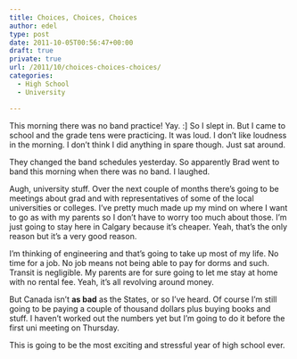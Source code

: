 ```yaml
---
title: Choices, Choices, Choices
author: edel
type: post
date: 2011-10-05T00:56:47+00:00
draft: true
private: true
url: /2011/10/choices-choices-choices/
categories:
  - High School
  - University

---
```

This morning there was no band practice! Yay. :] So I slept in. But I came to school and the grade tens were practicing. It was loud. I don&#8217;t like loudness in the morning. I don&#8217;t think I did anything in spare though. Just sat around.

They changed the band schedules yesterday. So apparently Brad went to band this morning when there was no band. I laughed.

Augh, university stuff. Over the next couple of months there&#8217;s going to be meetings about grad and with representatives of some of the local universities or colleges. I&#8217;ve pretty much made up my mind on where I want to go as with my parents so I don&#8217;t have to worry too much about those. I&#8217;m just going to stay here in Calgary because it&#8217;s cheaper. Yeah, that&#8217;s the only reason but it&#8217;s a very good reason.

I&#8217;m thinking of engineering and that&#8217;s going to take up most of my life. No time for a job. No job means not being able to pay for dorms and such. Transit is negligible. My parents are for sure going to let me stay at home with no rental fee. Yeah, it&#8217;s all revolving around money.

But Canada isn&#8217;t **as bad** as the States, or so I&#8217;ve heard. Of course I&#8217;m still going to be paying a couple of thousand dollars plus buying books and stuff. I haven&#8217;t worked out the numbers yet but I&#8217;m going to do it before the first uni meeting on Thursday.

This is going to be the most exciting and stressful year of high school ever.

<ol class="footnote">
</ol>